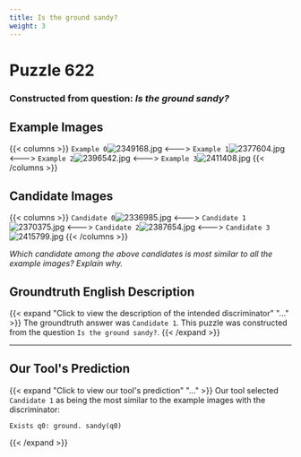 ```yaml
---
title: Is the ground sandy?
weight: 3
---
```


# Puzzle 622
### Constructed from question: _Is the ground sandy?_


## Example Images
{{< columns >}}
`Example 0`![2349168.jpg](/gqa_images/2349168.jpg)
<--->
`Example 1`![2377604.jpg](/gqa_images/2377604.jpg)
<--->
`Example 2`![2396542.jpg](/gqa_images/2396542.jpg)
<--->
`Example 3`![2411408.jpg](/gqa_images/2411408.jpg)
{{< /columns >}}

## Candidate Images
{{< columns >}}
`Candidate 0`![2336985.jpg](/gqa_images/2336985.jpg)
<--->
`Candidate 1`![2370375.jpg](/gqa_images/2370375.jpg)
<--->
`Candidate 2`![2387654.jpg](/gqa_images/2387654.jpg)
<--->
`Candidate 3`![2415799.jpg](/gqa_images/2415799.jpg)
{{< /columns >}}

*Which candidate among the above candidates is most similar to all the example images? Explain why.*

## Groundtruth English Description

{{< expand "Click to view the description of the intended discriminator" "..." >}}
The groundtruth answer was `Candidate 1`. This puzzle was constructed from the question `Is the ground sandy?`.
{{< /expand >}}

---

## Our Tool's Prediction

{{< expand "Click to view our tool's prediction" "..." >}}
Our tool selected `Candidate 1` as being the most similar to the example images with the discriminator:
```plaintext
Exists q0: ground. sandy(q0)
```
{{< /expand >}}
